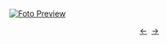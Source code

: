 [![Foto Preview](preview/n495.avif)](https://20essentials.github.io/project-000-495)

<div align="center" style="display: flex; justify-content: center;">
  <a  href="https://github.com/20essentials/project-000-494" target="_blank">&#8592;</a>
  &nbsp;&nbsp;
  <a  href="https://github.com/20essentials/project-000-496" target="_blank">&#8594;</a>
</div>
